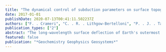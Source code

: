 ```yaml
---
title: "The dynamical control of subduction parameters on surface topography"
date: 2017-01-01
publishDate: 2020-07-13T00:41:11.502237Z
authors: ["F. . Crameri", "C. . R. . Lithgow-Bertelloni", "P. . J. . Tackley"]
publication_types: ["2"]
abstract: "The long-wavelength surface deflection of Earth's outermost rocky shell is mainly controlled by large-scale dynamic processes like isostasy or mantle flow. The largest topographic amplitudes are therefore observed at plate boundaries due to the presence of large thermal heterogeneities and strong tectonic forces. Distinct vertical surface deflections are particularly apparent at convergent plate boundaries mostly due to the convergence and asymmetric sinking of the plates. Having a mantle convection model with a free surface that is able to reproduce both realistic single-sided subduction and long-wavelength surface topography self-consistently, we are now able to better investigate this interaction. We separate the topographic signal into distinct features and quantify the individual topographic contribution of several controlling subduction parameters. Results are diagnosed by splitting the topographic signal into isostatic and residual components, and by considering various physical aspects like viscous dissipation during plate bending. Performing several systematic suites of experiments, we are then able to quantify the topographic impact of the buoyancy, rheology, and geometry of the subduction-zone system to each and every topographic feature at a subduction zone and to provide corresponding scaling laws. We identify slab dip and, slightly less importantly, slab buoyancy as the major agents controlling surface topography at subduction zones on Earth. Only the island-arc high and the back-arc depression extent are mainly controlled by plate strength. Overall, his modeling study sets the basis to better constrain deep-seated mantle structures and their physical properties via the observed surface topography on present-day Earth and back through time. Plain Language Summary Earth's partially molten mantle flows over millions of years due to the high temperatures, the enormous pressures and the tiny defects in crystals that occur in the Earth's rocky interior. This global flow of mantle material, in particular in regions where cold, heavy plates sink back into the mantle (i.e., subduction), causes visible variations of surface elevation. These topographic variations potentially allow us to better understand the hidden structures and dynamics in Earth's interior. We have developed an efficient model of Earth's interior and can therefore run numerical experiments to better understand this interaction of mantle flow and surface topography. We test the numerous, to some extend still unknown, dynamic, rheologic and geometric properties of subduction zones and quantify their potential to deflect the plate at the surface. We find that the angle of the sinking plates and their relative weight compared to their surrounding have a major control on lifting and depressing the plate surface. Our results will finally allow us to better understand the interior of a planet on present day, but also back through time by simply looking at either the present surface topography or at the available data back through geologic time."
featured: false
publication: "*Geochemistry Geophysics Geosystems*"
---
```


